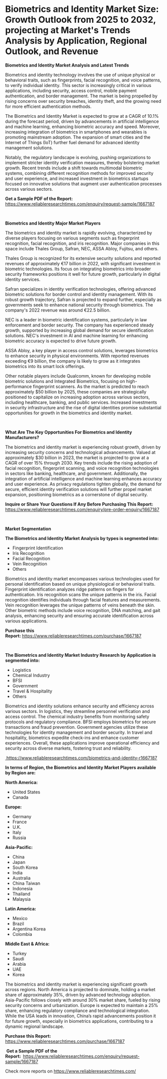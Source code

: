 <p><h1>Biometrics and Identity Market Size: Growth Outlook from 2025 to 2032, projecting at Market's Trends Analysis by Application, Regional Outlook, and Revenue</h1></p><p><strong>Biometrics and Identity Market Analysis and Latest Trends</strong></p>
<p><p>Biometrics and identity technology involves the use of unique physical or behavioral traits, such as fingerprints, facial recognition, and voice patterns, to verify individual identity. This sector is increasingly critical in various applications, including security, access control, mobile payment authentication, and border management. The market is being propelled by rising concerns over security breaches, identity theft, and the growing need for more efficient authentication methods.</p><p>The Biometrics and Identity Market is expected to grow at a CAGR of 10.1% during the forecast period, driven by advancements in artificial intelligence and machine learning, enhancing biometric accuracy and speed. Moreover, increasing integration of biometrics in smartphones and wearables is promoting mainstream adoption. The expansion of smart cities and the Internet of Things (IoT) further fuel demand for advanced identity management solutions.</p><p>Notably, the regulatory landscape is evolving, pushing organizations to implement stricter identity verification measures, thereby bolstering market growth. Recent trends include a shift towards multimodal biometric systems, combining different recognition methods for improved security and user experience, and increased investment in biometrics startups focused on innovative solutions that augment user authentication processes across various sectors.</p></p>
<p><strong>Get a Sample PDF of the Report:&nbsp;</strong> <a href="https://www.reliableresearchtimes.com/enquiry/request-sample/1667187?utm_campaign=3040&utm_medium=2&utm_source=Github&utm_content=ia&utm_term=06032025&utm_id=biometrics-and-identity">https://www.reliableresearchtimes.com/enquiry/request-sample/1667187</a></p>
<p>&nbsp;</p>
<p><strong>Biometrics and Identity Major Market Players</strong></p>
<p><p>The biometrics and identity market is rapidly evolving, characterized by diverse players focusing on various segments such as fingerprint recognition, facial recognition, and iris recognition. Major companies in this space include Thales Group, Safran, NEC, ASSA Abloy, Fujitsu, and others.</p><p>Thales Group is recognized for its extensive security solutions and reported revenues of approximately €17 billion in 2022, with significant investment in biometric technologies. Its focus on integrating biometrics into broader security frameworks positions it well for future growth, particularly in digital identity services.</p><p>Safran specializes in identity verification technologies, offering advanced biometric solutions for border control and identity management. With its robust growth trajectory, Safran is projected to expand further, especially as governments seek to enhance national security through biometrics. The company's 2022 revenue was around €22.5 billion.</p><p>NEC is a leader in biometric identification systems, particularly in law enforcement and border security. The company has experienced steady growth, supported by increasing global demand for secure identification solutions. NEC's investment in AI and machine learning for enhancing biometric accuracy is expected to drive future growth.</p><p>ASSA Abloy, a key player in access control solutions, leverages biometrics to enhance security in physical environments. With reported revenues exceeding €9 billion, the company is likely to grow as it integrates biometrics into its smart lock offerings.</p><p>Other notable players include Qualcomm, known for developing mobile biometric solutions and Integrated Biometrics, focusing on high-performance fingerprint scanners. As the market is predicted to reach approximately $50 billion by 2025, these companies are strategically positioned to capitalize on increasing adoption across various sectors, including healthcare, banking, and public services. Increased investments in security infrastructure and the rise of digital identities promise substantial opportunities for growth in the biometrics and identity market.</p></p>
<p>&nbsp;</p>
<p><strong>What Are The Key Opportunities For Biometrics and Identity Manufacturers?</strong></p>
<p><p>The biometrics and identity market is experiencing robust growth, driven by increasing security concerns and technological advancements. Valued at approximately $30 billion in 2023, the market is projected to grow at a CAGR of over 15% through 2030. Key trends include the rising adoption of facial recognition, fingerprint scanning, and voice recognition technologies in sectors like banking, healthcare, and government. Additionally, the integration of artificial intelligence and machine learning enhances accuracy and user experience. As privacy regulations tighten globally, the demand for secure, efficient identity verification solutions will further propel market expansion, positioning biometrics as a cornerstone of digital security.</p></p>
<p><strong>Inquire or Share Your Questions If Any Before Purchasing This Report:</strong> <a href="https://www.reliableresearchtimes.com/enquiry/pre-order-enquiry/1667187?utm_campaign=3040&utm_medium=2&utm_source=Github&utm_content=ia&utm_term=06032025&utm_id=biometrics-and-identity">https://www.reliableresearchtimes.com/enquiry/pre-order-enquiry/1667187</a></p>
<p>&nbsp;</p>
<p><strong>Market Segmentation</strong></p>
<p><strong>The Biometrics and Identity Market Analysis by types is segmented into:</strong></p>
<p><ul><li>Fingerprint Identification</li><li>Iris Recognition</li><li>Facial Recognition</li><li>Vein Recognition</li><li>Others</li></ul></p>
<p><p>Biometrics and identity market encompasses various technologies used for personal identification based on unique physiological or behavioral traits. Fingerprint identification analyzes ridge patterns on fingers for authentication. Iris recognition scans the unique patterns in the iris. Facial recognition identifies individuals through facial features and measurements. Vein recognition leverages the unique patterns of veins beneath the skin. Other biometric methods include voice recognition, DNA matching, and gait analysis, enhancing security and ensuring accurate identification across various applications.</p></p>
<p><strong>Purchase this Report:&nbsp;</strong><a href="https://www.reliableresearchtimes.com/purchase/1667187?utm_campaign=3040&utm_medium=2&utm_source=Github&utm_content=ia&utm_term=06032025&utm_id=biometrics-and-identity">https://www.reliableresearchtimes.com/purchase/1667187</a></p>
<p>&nbsp;</p>
<p><strong>The Biometrics and Identity Market Industry Research by Application is segmented into:</strong></p>
<p><ul><li>Logistics</li><li>Chemical Industry</li><li>BFSI</li><li>Government</li><li>Travel & Hospitality</li><li>Others</li></ul></p>
<p><p>Biometrics and identity solutions enhance security and efficiency across various sectors. In logistics, they streamline personnel verification and access control. The chemical industry benefits from monitoring safety protocols and regulatory compliance. BFSI employs biometrics for secure transactions and fraud prevention. Government agencies utilize these technologies for identity management and border security. In travel and hospitality, biometrics expedite check-ins and enhance customer experiences. Overall, these applications improve operational efficiency and security across diverse markets, fostering trust and reliability.</p></p>
<p><a href="https://www.reliableresearchtimes.com/biometrics-and-identity-r1667187?utm_campaign=3040&utm_medium=2&utm_source=Github&utm_content=ia&utm_term=06032025&utm_id=biometrics-and-identity">&nbsp;https://www.reliableresearchtimes.com/biometrics-and-identity-r1667187</a></p>
<p><strong>In terms of Region, the Biometrics and Identity Market Players available by Region are:</strong></p>
<p>
    <p> <strong> North America: </strong>
        <ul>
            <li>United States</li>
            <li>Canada</li>
        </ul>
        </p> 
    <p> <strong> Europe: </strong>
        <ul>
            <li>Germany</li>
            <li>France</li>
            <li>U.K.</li>
            <li>Italy</li>
            <li>Russia</li>
        </ul>
        </p> 
    <p> <strong> Asia-Pacific: </strong>
        <ul>
            <li>China</li>
            <li>Japan</li>
            <li>South Korea</li>
            <li>India</li>
            <li>Australia</li>
            <li>China Taiwan</li>
            <li>Indonesia</li>
            <li>Thailand</li>
            <li>Malaysia</li>
        </ul>
        </p> 
    <p> <strong> Latin America: </strong>
        <ul>
            <li>Mexico</li>
            <li>Brazil</li>
            <li>Argentina Korea</li>
            <li>Colombia</li>
        </ul>
        </p> 
    <p> <strong> Middle East & Africa: </strong>
        <ul>
            <li>Turkey</li>
            <li>Saudi</li>
            <li>Arabia</li>
            <li>UAE</li>
            <li>Korea</li>
        </ul>
    </p>
    </p>
<p><p>The biometrics and identity market is experiencing significant growth across regions. North America is projected to dominate, holding a market share of approximately 35%, driven by advanced technology adoption. Asia-Pacific follows closely with around 30% market share, fueled by rising security concerns and urbanization. Europe is expected to maintain a 25% share, enhancing regulatory compliance and technological integration. While the USA leads in innovation, China’s rapid advancements position it for future growth, especially in biometrics applications, contributing to a dynamic regional landscape.</p></p>
<p><strong>Purchase this Report: </strong><a href="https://www.reliableresearchtimes.com/purchase/1667187?utm_campaign=3040&utm_medium=2&utm_source=Github&utm_content=ia&utm_term=06032025&utm_id=biometrics-and-identity">https://www.reliableresearchtimes.com/purchase/1667187</a></p>
<p>&nbsp;<strong>Get a Sample PDF of the Report:&nbsp;&nbsp;</strong><a href="https://www.reliableresearchtimes.com/enquiry/request-sample/1667187?utm_campaign=3040&utm_medium=2&utm_source=Github&utm_content=ia&utm_term=06032025&utm_id=biometrics-and-identity">https://www.reliableresearchtimes.com/enquiry/request-sample/1667187</a></p>
<p><strong></strong></p>
<p>Check more reports on <a href="https://www.reliableresearchtimes.com/?utm_campaign=3040&utm_medium=2&utm_source=Github&utm_content=ia&utm_term=06032025&utm_id=biometrics-and-identity">https://www.reliableresearchtimes.com/</a></p>